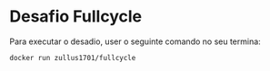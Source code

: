# Desafio Fullcycle

Para executar o desadio, user o seguinte comando no seu termina:

`docker run zullus1701/fullcycle`
